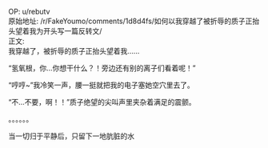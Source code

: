 
OP: u/rebutv  
原始地址: /r/FakeYoumo/comments/1d8d4fs/如何以我穿越了被折辱的质子正抬头望着我为开头写一篇反转文/  
正文:  
我穿越了，被折辱的质子正抬头望着我……

“氢氧根，你...你想干什么？！旁边还有别的离子们看着呢！”

“哼哼\~”我冷笑一声，腰一挺就把我的电子塞她空穴里去了。

“不...不要，啊！！”质子绝望的尖叫声里夹杂着满足的震颤。

。。。。。。

当一切归于平静后，只留下一地肮脏的水
